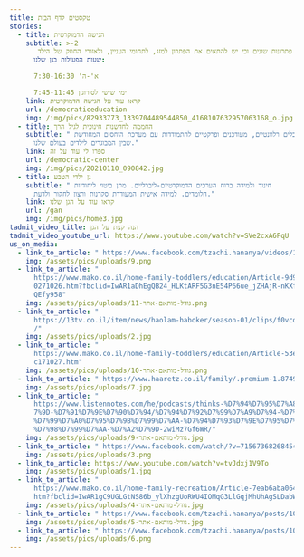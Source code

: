 ```yaml
---
title: טקסטים לדף הבית
stories:
  - title: הגישה הדמוקרטית
    subtitle: >-2
       הגישה מתבססת על ההנחה כי לכל צורך ישנם מגוון פתרונות שונים וכי יש להתאים את הפתרון למזג, לתחומי העניין, ולאזורי החוזק של הילד
      שעות הפעילות בגן שלנו:

      א'-ה' 7:30-16:30

      ימי שישי לסירוגין 7:45-11:45
    link: קראו עוד על הגישה הדמוקרטית
    url: /democraticeducation
    img: /img/pics/82933773_1339704489544850_4168107632957063168_o.jpg
  - title: החממה לחדשנות חינוכית לגיל הרך
    subtitle: " כלים רלוונטיים, מעודכנים ופרקטיים להתמודדות עם מערכת היחסים המחודשת
      שבין המבוגרים לילדים בעולם שלנו."
    link: ספרו לי עוד על זה
    url: /democratic-center
    img: /img/pics/20210110_090842.jpg
  - title: גן ילדי הטבע
    subtitle: " חינוך ולמידה ברוח הערכים הדמוקרטיים-ליברליים. מתן ביטוי ליחודיות
      הלומדים. למידה אישית המעודדת סקרנות ורצון לחקור ולדעת."
    link: קראו עוד על הגן שלנו
    url: /gan
    img: /img/pics/home3.jpg
tadmit_video_title: הנה קצת על הגן
tadmit_video_youtube_url: https://www.youtube.com/watch?v=SVe2cxA6PqU
us_on_media:
  - link_to_article: " https://www.facebook.com/tzachi.hananya/videos/10215972460813883"
    img: /assets/pics/uploads/9.png
  - link_to_article: "
      https://www.mako.co.il/home-family-toddlers/education/Article-9d9fad4ec9c\
      0271026.htm?fbclid=IwAR1aDhEgQB24_HLKtARF5G3nE54P66ue_jZHAjR-nKXfZ7X12U9Z\
      QEfy958"
    img: /assets/pics/uploads/11-גודל-מותאם-אתר.png
  - link_to_article: "
      https://13tv.co.il/item/news/haolam-haboker/season-01/clips/f0vcd-2016511\
      /"
    img: /assets/pics/uploads/2.jpg
  - link_to_article: "
      https://www.mako.co.il/home-family-toddlers/education/Article-53e7085ae8a\
      c171027.htm"
    img: /assets/pics/uploads/10-גודל-מותאם-אתר.png
  - link_to_article: " https://www.haaretz.co.il/family/.premium-1.8749592"
    img: /assets/pics/uploads/7.jpg
  - link_to_article: "
      https://www.listennotes.com/he/podcasts/thinks-%D7%94%D7%95%D7%A8%D7%99%D\
      7%9D-%D7%91%D7%9E%D7%90%D7%94/%D7%94%D7%92%D7%99%D7%A9%D7%94-%D7%94%D7%97\
      %D7%99%D7%A0%D7%95%D7%9B%D7%99%D7%AA-%D7%94%D7%93%D7%9E%D7%95%D7%A7%D7%A8\
      %D7%98%D7%99%D7%AA-%D7%A2%D7%9D-2wiMz7Gf6WR/"
    img: /assets/pics/uploads/9-גודל-מותאם-אתר.jpg
  - link_to_article: " https://www.facebook.com/watch/?v=715673682684540"
    img: /assets/pics/uploads/3.png
  - link_to_article: https://www.youtube.com/watch?v=tvJdxj1V9To
    img: /assets/pics/uploads/1.jpg
  - link_to_article: "
      https://www.mako.co.il/home-family-recreation/Article-7eab6aba0645171026.\
      htm?fbclid=IwAR1gC9UGLGtNS86b_ylXhzgUoRWU4IOMqG3LlGqjMhUhAgSLDabWSQZL1n4"
    img: /assets/pics/uploads/4-גודל-מותאם-אתר.jpg
  - link_to_article: " https://www.facebook.com/tzachi.hananya/posts/10215767496489903"
    img: /assets/pics/uploads/5-גודל-מותאם-אתר.jpg
  - link_to_article: " https://www.facebook.com/tzachi.hananya/posts/10215822315860353"
    img: /assets/pics/uploads/6.png
---
```

